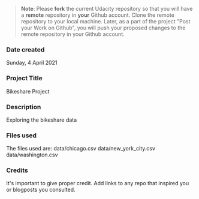 >**Note**: Please **fork** the current Udacity repository so that you will have a **remote** repository in **your** Github account. Clone the remote repository to your local machine. Later, as a part of the project "Post your Work on Github", you will push your proposed changes to the remote repository in your Github account.

### Date created
Sunday, 4 April 2021

### Project Title
Bikeshare Project

### Description
Exploring the bikeshare data

### Files used
The files used are:
data/chicago.csv
data/new_york_city.csv
data/washington.csv

### Credits
It's important to give proper credit. Add links to any repo that inspired you or blogposts you consulted.

